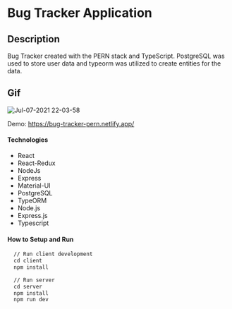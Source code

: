 # Bug Tracker Application

## Description

Bug Tracker created with the PERN stack and TypeScript. PostgreSQL was used to store user data and typeorm was utilized to create entities for the data.

## Gif

![Jul-07-2021 22-03-58](https://user-images.githubusercontent.com/7605102/124865322-49f3a400-df6f-11eb-91c6-4e99af735f29.gif)

Demo: https://bug-tracker-pern.netlify.app/

#### Technologies

- React
- React-Redux
- NodeJs
- Express
- Material-UI
- PostgreSQL
- TypeORM
- Node.js
- Express.js
- Typescript

#### How to Setup and Run 

```html
  // Run client development
  cd client
  npm install

  // Run server
  cd server
  npm install
  npm run dev
```


